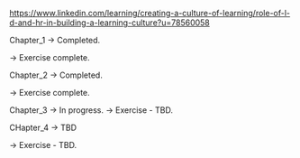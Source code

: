 https://www.linkedin.com/learning/creating-a-culture-of-learning/role-of-l-d-and-hr-in-building-a-learning-culture?u=78560058

Chapter_1 -> Completed.

  -> Exercise complete.

Chapter_2 -> Completed.

  -> Exercise complete.

Chapter_3 -> In progress.
  -> Exercise - TBD.

CHapter_4 -> TBD

  -> Exercise - TBD.
